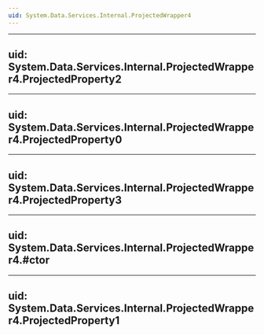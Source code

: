 ```yaml
---
uid: System.Data.Services.Internal.ProjectedWrapper4
---
```


---
uid: System.Data.Services.Internal.ProjectedWrapper4.ProjectedProperty2
---

---
uid: System.Data.Services.Internal.ProjectedWrapper4.ProjectedProperty0
---

---
uid: System.Data.Services.Internal.ProjectedWrapper4.ProjectedProperty3
---

---
uid: System.Data.Services.Internal.ProjectedWrapper4.#ctor
---

---
uid: System.Data.Services.Internal.ProjectedWrapper4.ProjectedProperty1
---
